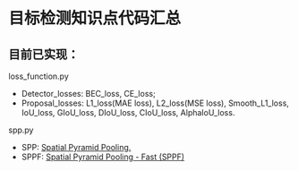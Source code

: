 # 目标检测知识点代码汇总


## 目前已实现：

loss_function.py

+ Detector_losses: BEC_loss, CE_loss; 
+ Proposal_losses: L1_loss(MAE loss), L2_loss(MSE loss), Smooth_L1_loss, IoU_loss, GIoU_loss, DIoU_loss, CIoU_loss, AlphaIoU_loss.

spp.py

+ SPP: [Spatial Pyramid Pooling.](https://link.springer.com/chapter/10.1007/978-3-319-10578-9_23)
+ SPPF: [Spatial Pyramid Pooling - Fast (SPPF)](https://github.com/ultralytics/yolov5/tree/v6.0)